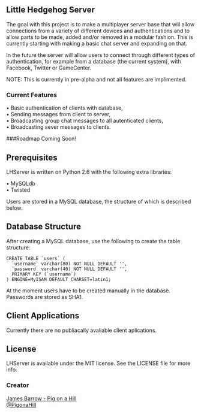 ## Little Hedgehog Server

The goal with this project is to make a multiplayer server base that will allow connections from a variety of different devices and authentications and to allow parts to be made, added and/or removed in a modular fashion. This is currently starting with making a basic chat server and expanding on that.

In the future the server will allow users to connect through different types of authentication, for example from a database (the current system), with Facebook, Twitter or GameCenter.

NOTE: This is currently in pre-alpha and not all features are implimented.

### Current Features
• Basic authentication of clients with database,  
• Sending messages from client to server,  
• Broadcasting group chat messages to all autenticated clients,  
• Broadcasting sever messages to clients.  

###Roadmap
Coming Soon!

## Prerequisites

LHServer is written on Python 2.6 with the following extra libraries:

• MySQLdb  
• Twisted

Users are stored in a MySQL database, the structure of which is described below.

## Database Structure

After creating a MySQL database, use the following to create the table structure:

```
CREATE TABLE `users` (
  `username` varchar(80) NOT NULL DEFAULT '',
  `password` varchar(40) NOT NULL DEFAULT '',
  PRIMARY KEY (`username`)
) ENGINE=MyISAM DEFAULT CHARSET=latin1;
```

At the moment users have to be created manually in the database. Passwords are stored as SHA1.

## Client Applications

Currently there are no publiacally avaliable client aplications.

## License

LHServer is available under the MIT license. See the LICENSE file for more info.

### Creator

[James Barrow - Pig on a Hill](http://pigonahill.com)  
[@PigonaHill](https://twitter.com/PigonaHill)

